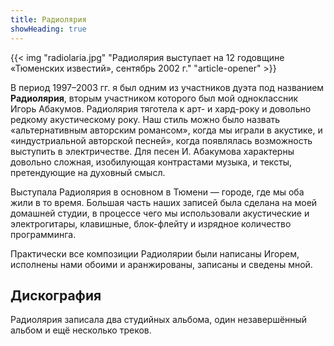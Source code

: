```yaml
---
title: Радиолярия
showHeading: true
---
```


{{< img "radiolaria.jpg" "Радиолярия выступает на 12 годовщине «Тюменских известий», сентябрь 2002 г." "article-opener" >}}

В период 1997­–2003 гг. я был одним из участников дуэта под названием **Радиолярия**, вторым участником которого был мой одноклассник Игорь Абакумов. Радиолярия тяготела к арт- и хард-року и довольно редкому акустическому року. Наш стиль можно было назвать «альтернативным авторским романсом», когда мы играли в акустике, и «индустриальной авторской песней», когда появлялась возможность выступить в электричестве. Для песен И. Абакумова характерны довольно сложная, изобилующая контрастами музыка, и тексты, претендующие на духовный смысл.

Выступала Радиолярия в основном в Тюмени — городе, где мы оба жили в то время. Большая часть наших записей была сделана на моей домашней студии, в процессе чего мы использовали акустические и электрогитары, клавишные, блок-флейту и изрядное количество программинга.

Практически все композиции Радиолярии были написаны Игорем, исполнены нами обоими и аранжированы, записаны и сведены мной.

## Дискография

Радиолярия записала два студийных альбома, один незавершённый альбом и ещё несколько треков.
